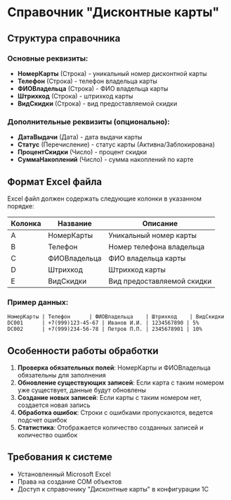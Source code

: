 # Справочник "Дисконтные карты"

## Структура справочника

### Основные реквизиты:
- **НомерКарты** (Строка) - уникальный номер дисконтной карты
- **Телефон** (Строка) - телефон владельца карты
- **ФИОВладельца** (Строка) - ФИО владельца карты
- **Штрихкод** (Строка) - штрихкод карты
- **ВидСкидки** (Строка) - вид предоставляемой скидки

### Дополнительные реквизиты (опционально):
- **ДатаВыдачи** (Дата) - дата выдачи карты
- **Статус** (Перечисление) - статус карты (Активна/Заблокирована)
- **ПроцентСкидки** (Число) - процент скидки
- **СуммаНакоплений** (Число) - сумма накоплений по карте

## Формат Excel файла

Excel файл должен содержать следующие колонки в указанном порядке:

| Колонка | Название | Описание |
|---------|----------|----------|
| A | НомерКарты | Уникальный номер карты |
| B | Телефон | Номер телефона владельца |
| C | ФИОВладельца | ФИО владельца карты |
| D | Штрихкод | Штрихкод карты |
| E | ВидСкидки | Вид предоставляемой скидки |

### Пример данных:
```
НомерКарты | Телефон      | ФИОВладельца    | Штрихкод    | ВидСкидки
DC001      | +7(999)123-45-67 | Иванов И.И. | 1234567890 | 5%
DC002      | +7(999)234-56-78 | Петров П.П. | 2345678901 | 10%
```

## Особенности работы обработки

1. **Проверка обязательных полей**: НомерКарты и ФИОВладельца обязательны для заполнения
2. **Обновление существующих записей**: Если карта с таким номером уже существует, данные будут обновлены
3. **Создание новых записей**: Если карты с таким номером нет, создается новая запись
4. **Обработка ошибок**: Строки с ошибками пропускаются, ведется подсчет ошибок
5. **Статистика**: Отображается количество созданных записей и количество ошибок

## Требования к системе

- Установленный Microsoft Excel
- Права на создание COM объектов
- Доступ к справочнику "Дисконтные карты" в конфигурации 1С 